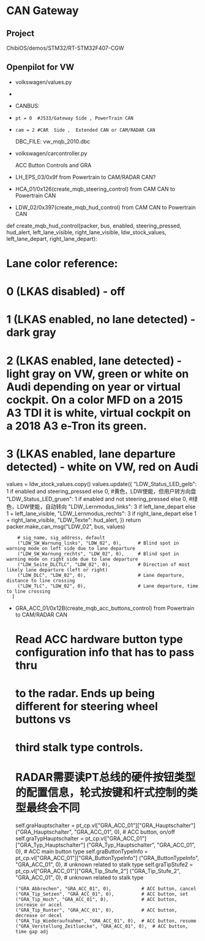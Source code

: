 # CAN Gateway

## Project
ChibiOS/demos/STM32/RT-STM32F407-CGW


## Openpilot for VW

- volkswagen/values.py
-
-   CANBUS:
-     pt = 0  #J533/Gateway Side , PowerTrain CAN
-     cam = 2 #CAR  Side ,  Extended CAN or CAM/RADAR CAN

    DBC_FILE:
        vw_mqb_2010.dbc

- volkswagen/carcontroller.py

    ACC Button Controls and GRA

- LH_EPS_03/0x9f from Powertrain to CAM/RADAR CAN? 

- HCA_01/0x126(create_mqb_steering_control) from CAM CAN to Powertrain CAN

- LDW_02/0x397(create_mqb_hud_control) from CAM CAN to Powertrain CAN


def create_mqb_hud_control(packer, bus, enabled, steering_pressed, hud_alert, left_lane_visible, right_lane_visible,
                           ldw_stock_values, left_lane_depart, right_lane_depart):
  # Lane color reference:
  # 0 (LKAS disabled) - off
  # 1 (LKAS enabled, no lane detected) - dark gray
  # 2 (LKAS enabled, lane detected) - light gray on VW, green or white on Audi depending on year or virtual cockpit.  On a color MFD on a 2015 A3 TDI it is white, virtual cockpit on a 2018 A3 e-Tron its green.
  # 3 (LKAS enabled, lane departure detected) - white on VW, red on Audi
  values = ldw_stock_values.copy()
  values.update({
    "LDW_Status_LED_gelb": 1 if enabled and steering_pressed else 0,         #黄色，LDW使能，但用户转方向盘
    "LDW_Status_LED_gruen": 1 if enabled and not steering_pressed else 0,    #绿色，LDW使能，自动转向
    "LDW_Lernmodus_links": 3 if left_lane_depart else 1 + left_lane_visible,
    "LDW_Lernmodus_rechts": 3 if right_lane_depart else 1 + right_lane_visible,
    "LDW_Texte": hud_alert,
  })
  return packer.make_can_msg("LDW_02", bus, values)

        # sig_name, sig_address, default
        ("LDW_SW_Warnung_links", "LDW_02", 0),      # Blind spot in warning mode on left side due to lane departure
        ("LDW_SW_Warnung_rechts", "LDW_02", 0),     # Blind spot in warning mode on right side due to lane departure
        ("LDW_Seite_DLCTLC", "LDW_02", 0),          # Direction of most likely lane departure (left or right)
        ("LDW_DLC", "LDW_02", 0),                   # Lane departure, distance to line crossing
        ("LDW_TLC", "LDW_02", 0),                   # Lane departure, time to line crossing
      ]

- GRA_ACC_01/0x12B(create_mqb_acc_buttons_control) from Powertrain to CAM/RADAR CAN

    # Read ACC hardware button type configuration info that has to pass thru
    # to the radar. Ends up being different for steering wheel buttons vs
    # third stalk type controls.
    # RADAR需要读PT总线的硬件按钮类型的配置信息，轮式按键和杆式控制的类型最终会不同

    self.graHauptschalter = pt_cp.vl["GRA_ACC_01"]["GRA_Hauptschalter"]
      ("GRA_Hauptschalter", "GRA_ACC_01", 0),       # ACC button, on/off
    self.graTypHauptschalter = pt_cp.vl["GRA_ACC_01"]["GRA_Typ_Hauptschalter"]
      ("GRA_Typ_Hauptschalter", "GRA_ACC_01", 0),   # ACC main button type
    self.graButtonTypeInfo = pt_cp.vl["GRA_ACC_01"]["GRA_ButtonTypeInfo"]
      ("GRA_ButtonTypeInfo", "GRA_ACC_01", 0),      # unknown related to stalk type
    self.graTipStufe2 = pt_cp.vl["GRA_ACC_01"]["GRA_Tip_Stufe_2"]
      ("GRA_Tip_Stufe_2", "GRA_ACC_01", 0),         # unknown related to stalk type

      ("GRA_Abbrechen", "GRA_ACC_01", 0),           # ACC button, cancel
      ("GRA_Tip_Setzen", "GRA_ACC_01", 0),          # ACC button, set
      ("GRA_Tip_Hoch", "GRA_ACC_01", 0),            # ACC button, increase or accel
      ("GRA_Tip_Runter", "GRA_ACC_01", 0),          # ACC button, decrease or decel
      ("GRA_Tip_Wiederaufnahme", "GRA_ACC_01", 0),  # ACC button, resume
      ("GRA_Verstellung_Zeitluecke", "GRA_ACC_01", 0),  # ACC button, time gap adj
      


